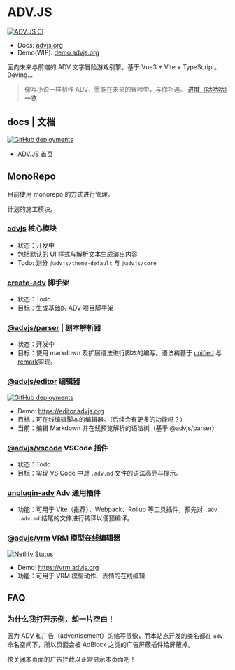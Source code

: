 # ADV.JS

[![ADV.JS CI](https://github.com/YunYouJun/advjs/workflows/ADV.JS%20CI/badge.svg)](https://github.com/YunYouJun/advjs/actions)

- Docs: [advjs.org](https://advjs.org)
- Demo(WIP): [demo.advjs.org](https://demo.advjs.org)

面向未来与前端的 ADV 文字冒险游戏引擎。基于 Vue3 + Vite + TypeScript。Deving...

> 像写小说一样制作 ADV，愿能在未来的冒险中，与你相遇。
> [进度（咕咕咕）一览](https://www.yunyoujun.cn/posts/make-an-avg-engine/)

## docs | 文档

[![GitHub deployments](https://img.shields.io/github/deployments/YunYouJun/advjs/Production%20%E2%80%93%20advjs?label=vercel&logo=vercel&logoColor=white)](https://github.com/YunYouJun/advjs/deployments/activity_log?environment=Production+%E2%80%93+advjs)

- [ADV.JS 首页](https://advjs.org)

## MonoRepo

目前使用 monorepo 的方式进行管理。

计划的施工模块。

### [advjs](./packages/advjs) 核心模块

- 状态：开发中
- 包括默认的 UI 样式与解析文本生成演出内容
- Todo: 划分 `@advjs/theme-default` 与 `@advjs/core`

### [create-adv](./packages/create-adv) 脚手架

- 状态：Todo
- 目标：生成基础的 ADV 项目脚手架

### [@advjs/parser](./packages/parser) | 剧本解析器

- 状态：开发中
- 目标：使用 markdown 及扩展语法进行脚本的编写。语法树基于 [unified](https://github.com/unifiedjs/unified) 与 [remark](https://github.com/remarkjs/remark)实现。

### [@advjs/editor](./packages/editor) 编辑器

[![GitHub deployments](https://img.shields.io/github/deployments/YunYouJun/advjs/Production%20%E2%80%93%20advjs-editor?label=vercel&logo=vercel&logoColor=white)](https://github.com/YunYouJun/advjs/deployments/activity_log?environment=Production+%E2%80%93+advjs-editor)

- Demo: <https://editor.advjs.org>
- 目标：可在线编辑脚本的编辑器。（后续会有更多的功能吗？）
- 当前：编辑 Markdown 并在线预览解析的语法树（基于 @advjs/parser）

### [@advjs/vscode](./packages/vscode) VSCode 插件

- 状态：Todo
- 目标：实现 VS Code 中对 `.adv.md` 文件的语法高亮与提示。

### [unplugin-adv](./packages/unplugin-adv) Adv 通用插件

- 功能：可用于 Vite（推荐）、Webpack、Rollup 等工具插件，预先对 `.adv`, `.adv.md` 结尾的文件进行转译以便预编译。

### [@advjs/vrm](./packages/vrm) VRM 模型在线编辑器

[![Netlify Status](https://api.netlify.com/api/v1/badges/33595ad5-4006-460e-a826-d7fd98a20638/deploy-status)](https://app.netlify.com/sites/gallant-goodall-b4101f/deploys)

- Demo: <https://vrm.advjs.org>
- 功能：可用于 VRM 模型动作、表情的在线编辑

## FAQ

### 为什么我打开示例，却一片空白！

因为 ADV 和广告（advertisement）的缩写很像，而本站点开发的类名都在 `adv` 命名空间下，所以页面会被 AdBlock 之类的广告屏蔽插件给屏蔽掉。

快关闭本页面的广告拦截以正常显示本页面吧！
